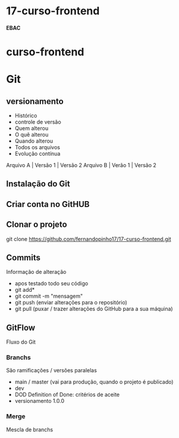 # 17-curso-frontend
#### EBAC
# curso-frontend


# Git
## versionamento
- Histórico
- controle de versão
- Quem alterou
- O quê alterou 
- Quando alterou
- Todos os arquivos
- Evolução contínua

Arquivo A | Versão 1 | Versão 2
Arquivo B | Verão 1  | Versão 2

## Instalação do Git

## Criar conta no GitHUB

## Clonar o projeto
git clone https://github.com/fernandopinho17/17-curso-frontend.git

## Commits
Informação de alteração
- apos testado todo seu código
- git add*
- git commit -m "mensagem"
- git push (enviar alterações para o repositório)
- git pull (puxar / trazer alterações do GitHub para a sua máquina)

## GitFlow
Fluxo do Git

 ### Branchs
 São ramificações / versões paralelas

 - main / master (vai para produção, quando o projeto é publicado)
 - dev
 - DOD Definition of Done: critérios de aceite
 - versionamento 1.0.0

### Merge
Mescla de branchs

